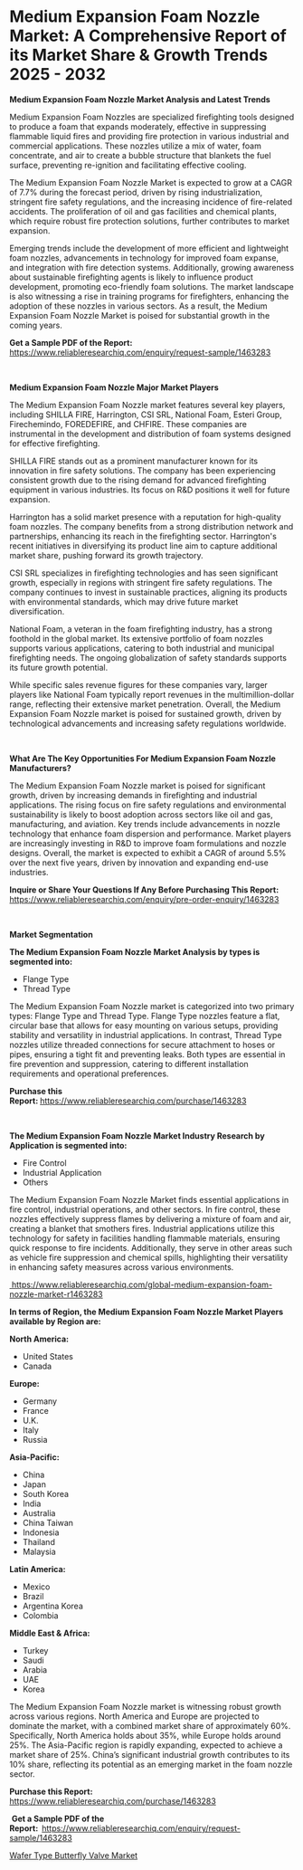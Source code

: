 <p><h1>Medium Expansion Foam Nozzle Market: A Comprehensive Report of its Market Share & Growth Trends 2025 - 2032</h1></p><p><strong>Medium Expansion Foam Nozzle Market Analysis and Latest Trends</strong></p>
<p><p>Medium Expansion Foam Nozzles are specialized firefighting tools designed to produce a foam that expands moderately, effective in suppressing flammable liquid fires and providing fire protection in various industrial and commercial applications. These nozzles utilize a mix of water, foam concentrate, and air to create a bubble structure that blankets the fuel surface, preventing re-ignition and facilitating effective cooling.</p><p>The Medium Expansion Foam Nozzle Market is expected to grow at a CAGR of 7.7% during the forecast period, driven by rising industrialization, stringent fire safety regulations, and the increasing incidence of fire-related accidents. The proliferation of oil and gas facilities and chemical plants, which require robust fire protection solutions, further contributes to market expansion. </p><p>Emerging trends include the development of more efficient and lightweight foam nozzles, advancements in technology for improved foam expanse, and integration with fire detection systems. Additionally, growing awareness about sustainable firefighting agents is likely to influence product development, promoting eco-friendly foam solutions. The market landscape is also witnessing a rise in training programs for firefighters, enhancing the adoption of these nozzles in various sectors. As a result, the Medium Expansion Foam Nozzle Market is poised for substantial growth in the coming years.</p></p>
<p><strong>Get a Sample PDF of the Report:&nbsp;</strong> <a href="https://www.reliableresearchiq.com/enquiry/request-sample/1463283?utm_campaign=2273&utm_medium=2&utm_source=Github&utm_content=ia&utm_term=18022025&utm_id=medium-expansion-foam-nozzle">https://www.reliableresearchiq.com/enquiry/request-sample/1463283</a></p>
<p>&nbsp;</p>
<p><strong>Medium Expansion Foam Nozzle Major Market Players</strong></p>
<p><p>The Medium Expansion Foam Nozzle market features several key players, including SHILLA FIRE, Harrington, CSI SRL, National Foam, Esteri Group, Firechemindo, FOREDEFIRE, and CHFIRE. These companies are instrumental in the development and distribution of foam systems designed for effective firefighting.</p><p>SHILLA FIRE stands out as a prominent manufacturer known for its innovation in fire safety solutions. The company has been experiencing consistent growth due to the rising demand for advanced firefighting equipment in various industries. Its focus on R&D positions it well for future expansion.</p><p>Harrington has a solid market presence with a reputation for high-quality foam nozzles. The company benefits from a strong distribution network and partnerships, enhancing its reach in the firefighting sector. Harrington's recent initiatives in diversifying its product line aim to capture additional market share, pushing forward its growth trajectory.</p><p>CSI SRL specializes in firefighting technologies and has seen significant growth, especially in regions with stringent fire safety regulations. The company continues to invest in sustainable practices, aligning its products with environmental standards, which may drive future market diversification.</p><p>National Foam, a veteran in the foam firefighting industry, has a strong foothold in the global market. Its extensive portfolio of foam nozzles supports various applications, catering to both industrial and municipal firefighting needs. The ongoing globalization of safety standards supports its future growth potential.</p><p>While specific sales revenue figures for these companies vary, larger players like National Foam typically report revenues in the multimillion-dollar range, reflecting their extensive market penetration. Overall, the Medium Expansion Foam Nozzle market is poised for sustained growth, driven by technological advancements and increasing safety regulations worldwide.</p></p>
<p>&nbsp;</p>
<p><strong>What Are The Key Opportunities For Medium Expansion Foam Nozzle Manufacturers?</strong></p>
<p><p>The Medium Expansion Foam Nozzle market is poised for significant growth, driven by increasing demands in firefighting and industrial applications. The rising focus on fire safety regulations and environmental sustainability is likely to boost adoption across sectors like oil and gas, manufacturing, and aviation. Key trends include advancements in nozzle technology that enhance foam dispersion and performance. Market players are increasingly investing in R&D to improve foam formulations and nozzle designs. Overall, the market is expected to exhibit a CAGR of around 5.5% over the next five years, driven by innovation and expanding end-use industries.</p></p>
<p><strong>Inquire or Share Your Questions If Any Before Purchasing This Report:</strong> <a href="https://www.reliableresearchiq.com/enquiry/pre-order-enquiry/1463283?utm_campaign=2273&utm_medium=2&utm_source=Github&utm_content=ia&utm_term=18022025&utm_id=medium-expansion-foam-nozzle">https://www.reliableresearchiq.com/enquiry/pre-order-enquiry/1463283</a></p>
<p>&nbsp;</p>
<p><strong>Market Segmentation</strong></p>
<p><strong>The Medium Expansion Foam Nozzle Market Analysis by types is segmented into:</strong></p>
<p><ul><li>Flange Type</li><li>Thread Type</li></ul></p>
<p><p>The Medium Expansion Foam Nozzle market is categorized into two primary types: Flange Type and Thread Type. Flange Type nozzles feature a flat, circular base that allows for easy mounting on various setups, providing stability and versatility in industrial applications. In contrast, Thread Type nozzles utilize threaded connections for secure attachment to hoses or pipes, ensuring a tight fit and preventing leaks. Both types are essential in fire prevention and suppression, catering to different installation requirements and operational preferences.</p></p>
<p><strong>Purchase this Report:&nbsp;</strong><a href="https://www.reliableresearchiq.com/purchase/1463283?utm_campaign=2273&utm_medium=2&utm_source=Github&utm_content=ia&utm_term=18022025&utm_id=medium-expansion-foam-nozzle">https://www.reliableresearchiq.com/purchase/1463283</a></p>
<p>&nbsp;</p>
<p><strong>The Medium Expansion Foam Nozzle Market Industry Research by Application is segmented into:</strong></p>
<p><ul><li>Fire Control</li><li>Industrial Application</li><li>Others</li></ul></p>
<p><p>The Medium Expansion Foam Nozzle Market finds essential applications in fire control, industrial operations, and other sectors. In fire control, these nozzles effectively suppress flames by delivering a mixture of foam and air, creating a blanket that smothers fires. Industrial applications utilize this technology for safety in facilities handling flammable materials, ensuring quick response to fire incidents. Additionally, they serve in other areas such as vehicle fire suppression and chemical spills, highlighting their versatility in enhancing safety measures across various environments.</p></p>
<p><a href="https://www.reliableresearchiq.com/global-medium-expansion-foam-nozzle-market-r1463283?utm_campaign=2273&utm_medium=2&utm_source=Github&utm_content=ia&utm_term=18022025&utm_id=medium-expansion-foam-nozzle">&nbsp;https://www.reliableresearchiq.com/global-medium-expansion-foam-nozzle-market-r1463283</a></p>
<p><strong>In terms of Region, the Medium Expansion Foam Nozzle Market Players available by Region are:</strong></p>
<p>
    <p> <strong> North America: </strong>
        <ul>
            <li>United States</li>
            <li>Canada</li>
        </ul>
        </p> 
    <p> <strong> Europe: </strong>
        <ul>
            <li>Germany</li>
            <li>France</li>
            <li>U.K.</li>
            <li>Italy</li>
            <li>Russia</li>
        </ul>
        </p> 
    <p> <strong> Asia-Pacific: </strong>
        <ul>
            <li>China</li>
            <li>Japan</li>
            <li>South Korea</li>
            <li>India</li>
            <li>Australia</li>
            <li>China Taiwan</li>
            <li>Indonesia</li>
            <li>Thailand</li>
            <li>Malaysia</li>
        </ul>
        </p> 
    <p> <strong> Latin America: </strong>
        <ul>
            <li>Mexico</li>
            <li>Brazil</li>
            <li>Argentina Korea</li>
            <li>Colombia</li>
        </ul>
        </p> 
    <p> <strong> Middle East & Africa: </strong>
        <ul>
            <li>Turkey</li>
            <li>Saudi</li>
            <li>Arabia</li>
            <li>UAE</li>
            <li>Korea</li>
        </ul>
    </p>
    </p>
<p><p>The Medium Expansion Foam Nozzle market is witnessing robust growth across various regions. North America and Europe are projected to dominate the market, with a combined market share of approximately 60%. Specifically, North America holds about 35%, while Europe holds around 25%. The Asia-Pacific region is rapidly expanding, expected to achieve a market share of 25%. China’s significant industrial growth contributes to its 10% share, reflecting its potential as an emerging market in the foam nozzle sector.</p></p>
<p><strong>Purchase this Report: </strong><a href="https://www.reliableresearchiq.com/purchase/1463283?utm_campaign=2273&utm_medium=2&utm_source=Github&utm_content=ia&utm_term=18022025&utm_id=medium-expansion-foam-nozzle">https://www.reliableresearchiq.com/purchase/1463283</a></p>
<p>&nbsp;<strong>Get a Sample PDF of the Report:&nbsp;&nbsp;</strong><a href="https://www.reliableresearchiq.com/enquiry/request-sample/1463283?utm_campaign=2273&utm_medium=2&utm_source=Github&utm_content=ia&utm_term=18022025&utm_id=medium-expansion-foam-nozzle">https://www.reliableresearchiq.com/enquiry/request-sample/1463283</a></p>
<p><strong></strong></p>
<p><p><a href="https://github.com/jeastefanowicz7816/Market-Research-Report-List-1/blob/main/wafer-type-butterfly-valve-market.md?utm_campaign=2273&utm_medium=2&utm_source=Github&utm_content=ia&utm_term=18022025&utm_id=medium-expansion-foam-nozzle">Wafer Type Butterfly Valve Market</a></p></p>